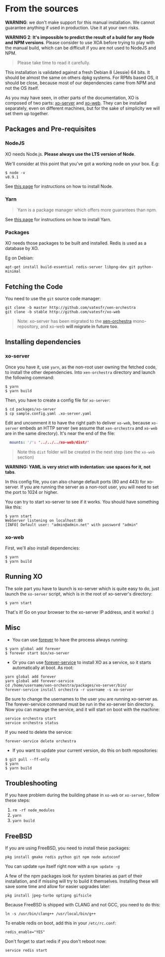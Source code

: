 # From the sources

**WARNING**: we don't make support for this manual installation. We cannot guarantee anything if used in production. Use it at your own risks.

**WARNING 2**: **It's impossible to predict the result of a build for any Node and NPM versions**. Please consider to use XOA before trying to play with the manual build, which can be difficult if you are not used to NodeJS and NPM.

> Please take time to read it carefully.

This installation is validated against a fresh Debian 8 (Jessie) 64 bits. It should be almost the same on others dpkg systems. For RPMs based OS, it should be close, because most of our dependencies came from NPM and not the OS itself.

As you may have seen, in other parts of the documentation, XO is composed of two parts: [xo-server](https://github.com/vatesfr/xen-orchestra/tree/master/packages/xo-server/) and [xo-web](https://github.com/vatesfr/xo-web/). They can be installed separately, even on different machines, but for the sake of simplicity we will set them up together.

## Packages and Pre-requisites

### NodeJS

XO needs Node.js. **Please always use the LTS version of Node**.

We'll consider at this point that you've got a working node on your box. E.g:

```
$ node -v
v8.9.1
```

See [this page](https://nodejs.org/en/download/package-manager/) for instructions on how to install Node.

### Yarn

> Yarn is a package manager which offers more guarantees than npm.

See [this page](https://yarnpkg.com/en/docs/install#linux-tab) for instructions on how to install Yarn.

### Packages

XO needs those packages to be built and installed. Redis is used as a database by XO.

Eg on Debian:

```
apt-get install build-essential redis-server libpng-dev git python-minimal
```

## Fetching the Code

You need to use the `git` source code manager:

```
git clone -b master http://github.com/vatesfr/xen-orchestra
git clone -b stable http://github.com/vatesfr/xo-web
```

> Note: xo-server has been migrated to the
[xen-orchestra](https://github.com/vatesfr/xen-orchestra)
mono-repository, and xo-web **will migrate in future too**.

## Installing dependencies

### xo-server

Once you have it, use `yarn`, as the non-root user owning the fetched code, to install the other dependencies. Into `xen-orchestra` directory and launch the following command:

```
$ yarn
$ yarn build
```

Then, you have to create a config file for `xo-server`:

```
$ cd packages/xo-server
$ cp sample.config.yaml .xo-server.yaml
```

Edit and uncomment it to have the right path to deliver `xo-web`, because `xo-server` embeds an HTTP server (we assume that `xen-orchestra` and `xo-web` are in the same directory). It's near the end of the file:

```yaml
  mounts: '/': '../../../xo-web/dist/'
```
> Note this `dist` folder will be created in the next step (see the `xo-web` section)

**WARNING: YAML is very strict with indentation: use spaces for it, not tabs**.

In this config file, you can also change default ports (80 and 443) for xo-server. If you are running the server as a non-root user, you will need to set the port to 1024 or higher.

You can try to start xo-server to see if it works. You should have something like this:

```
$ yarn start
WebServer listening on localhost:80
[INFO] Default user: "admin@admin.net" with password "admin"
```

### xo-web

First, we'll also install dependencies:

```
$ yarn
$ yarn build
```
## Running XO

The sole part you have to launch is xo-server which is quite easy to do, just launch the `xo-server` script, which is in the root of xo-server's directory:

```
$ yarn start
```
That's it! Go on your browser to the xo-server IP address, and it works! :)

## Misc

- You can use [forever](https://github.com/nodejitsu/forever) to have the process always running:

```
$ yarn global add forever
$ forever start bin/xo-server
```

- Or you can use  [forever-service](https://github.com/zapty/forever-service) to install XO as a service, so it starts automatically at boot. As root:

```
yarn global add forever
yarn global add forever-service
cd /home/username/xen-orchestra/packages/xo-server/bin/
forever-service install orchestra -r username -s xo-server
```

Be sure to change the usernames to the user you are running xo-server as. The forever-service command must be run in the xo-server bin directory. Now you can manage the service, and it will start on boot with the machine:

```
service orchestra start
service orchestra status
```

If you need to delete the service:

```
forever-service delete orchestra
```

- If you want to update your current version, do this on both repositories:

```
$ git pull --ff-only
$ yarn
$ yarn build
```

## Troubleshooting

If you have problem during the building phase in `xo-web` or `xo-server`, follow these steps:

1. `rm -rf node_modules`
1. `yarn`
1. `yarn build`

## FreeBSD

If you are using FreeBSD, you need to install these packages:

```
pkg install gmake redis python git npm node autoconf
```

You can update `npm` itself right now with a `npm update -g`

A few of the npm packages look for system binaries as part of their installation, and if missing will try to build it themselves. Installing these will save some time and allow for easier upgrades later:

```
pkg install jpeg-turbo optipng gifsicle
```

Because FreeBSD is shipped with CLANG and not GCC, you need to do this:

```
ln -s /usr/bin/clang++ /usr/local/bin/g++
```

To enable redis on boot, add this in your `/etc/rc.conf`:

```
redis_enable="YES"
```

Don't forget to start redis if you don't reboot now:

```
service redis start
```
